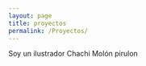 ```yaml
---
layout: page
title: proyectos
permalink: /Proyectos/
---
```


Soy un ilustrador Chachi Molón pirulon
